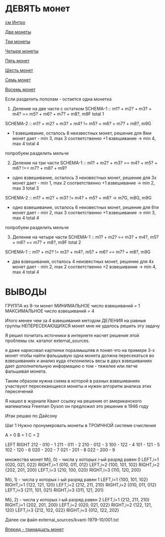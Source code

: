 ДЕВЯТЬ монет
============

[см Интро](00-intro.md "00-intro.md")

[Две монеты](02-coins.md "02-coins.md")

[Три монеты](03-coins.md "03-coins.md")

[Четыре монеты](04-coins.md "04-coins.md")

[Пять монет](05-coins.md "05-coins.md")

[Шесть монет](06-coins.md "06-coins.md")

[Семь монет](07-coins.md "07-coins.md")

[Восемь монет](08-coins.md "08-coins.md")

Если разделить пополам - остается одна монетка

1) Деление на две части с остатком
SCHEMA-1 :: m1? + m2? + m3? + m4? == m5? + m6? + m7? + m8?, m9F
total 1

SCHEMA-2 :: m1? + m2? + m3? + m4? != m5? + m6? + m7? + m8?, m9G
- 1 взвешивание, осталось 8 неизвестных монет, решение для 8ми монет дает - min 3, max 3
соответственно +1 взвешивание -> min 4, max 4
total 4

попробуем разделить мельче

2) Деление на три части
SCHEMA-1 :: m1? + m2? + m3? == m4? + m5? + m6? !== m7? + m8? + m9?
- одно взвешивание, осталось 3 неизвестных монет, решение для 3х монет дает - min 1, max 2
соответственно +1 взвешивание -> min 2, max 3
total 3

SCHEMA-2 :: m1? + m2? + m3? != m4? + m5? + m6? -> m7G, m8G, m9G
- одно взвешивание, осталось 6 неизвестных монет, решение для 6ти монет дает - min 2, max 3
соответственно +1 взвешивание -> min 3, max 4
total 4


попробуем разделить мельче

3) Деление на четыре части
SCHEMA-1 :: m1? + m2? == m3? + m4?, m5? + m6? == m7? + m8?, m9F
total 2

SCHEMA-1 :: m1? + m2? != m3? + m4?, m5? + m6? == m7? + m8?, m9G
- два взвешивания, осталось 4 неизвестных монет, решение для 4х монет дает - min 2, max 2
соответственно +2 взвешивание -> min 4, max 4
total 4




ВЫВОДЫ
======
ГРУППА из 9-ти монет
МИНИМАЛЬНОЕ число взвешиваний = 1
МАКСИМАЛЬНОЕ число взвешиваний = 4

Итого менее чем за 4 взвешивания методом
ДЕЛЕНИЯ на равные группы НЕПЕРЕСЕКАЮЩИХСЯ монет
мне не удалось решить эту задачу

Я решил почитать источники в интернете насчет решения этой проблемы
см. каталог external_sources.

я даже нарисовал картинки
поразмышляв я понял что на примере 3-х монет чтобы найти фальшывую
одна монета должна пересекаться во взвешиваниях
и анализ куда отклонились весы в двух взвешиваниях дает дополнительную информацию
о том - тяжелее или легче фальшивая монета.

Таким образом нужна схема в которой
в разных взвешиваниях участвуют пересекающиеся монеты
и нужен алгоритм анализа этих пересечений

Я нашел в журнале Квант ссылку на решение от американского математика Freeman Dyson
он предложил это решение в 1946 году

Итак решаю по Дайсону

Шаг 1
Нужно пронумеровать монеты в ТРОИЧНОЙ системе счисления

A = 0
B = 1
C = 2

 LEFT  RIGHT
 212 - 010 - 1
 211 - 011 - 2
 210 - 012 - 3
 100 - 122 - 4
 101 - 121 - 5
 102 - 120 - 6
 020 - 202 - 7
 021 - 201 - 8
 022 - 200 - 9

  множества монет
  M(i, 0) - числа у которых i-ый разряд равен 0
  LEFT,i=1 {020, 021, 022} RIGHT,i=1 {010, 011, 012}
  LEFT,i=2 {100, 101, 102} RIGHT,i=2 {202, 201, 200}
  LEFT,i=3 {210, 100, 020} RIGHT,i=3 {110, 120, 200}

  M(i, 1) - числа у которых i-ый разряд равен 1
  LEFT,i=1 {100, 101, 102} RIGHT,i=1 {122, 121, 120}
  LEFT,i=2 {212, 211, 210} RIGHT,i=2 {010, 011, 012}
  LEFT,i=3 {211, 101, 021} RIGHT,i=3 {011, 121, 201}

  M(i, 2) - числа у которых i-ый разряд равен 2
  LEFT,i=1 {212, 211, 210} RIGHT,i=1 {202, 201, 200}
  LEFT,i=2 {020, 021, 022} RIGHT,i=2 {122, 121, 120}
  LEFT,i=3 {212, 102, 022} RIGHT,i=3 {012, 122, 202}

  Далее см файл external_sources/kvant-1979-10/001.txt

[Вперед - тринадцать монет](13-coins.md "13-coins.md")